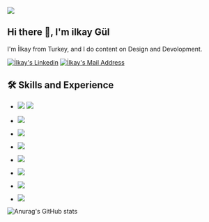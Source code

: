 ![](https://media-exp1.licdn.com/dms/image/C4D16AQFtfFicQhpnWw/profile-displaybackgroundimage-shrink_350_1400/0/1616528347824?e=1623283200&v=beta&t=TVx4wXv2nr4FK5-jNgSX5MCiYuzPwY9BVQD66MRMRmc)

## Hi there 👋, I'm ilkay Gül
I'm İlkay from Turkey, and I do content on Design and Devolopment. 

<a href="https://www.linkedin.com/in/ilkay-gül-839502170/" target="_blank" rel="nofollow"><img alt="İlkay's Linkedin" src="https://img.shields.io/badge/LinkedIn-0077B5?style=for-the-badge&logo=linkedin&logoColor=white" /></a>
  <a href="mailto:ilkaygl@outlook.com" target="_blank" rel="nofollow"><img alt="İlkay's Mail Address" src="https://img.shields.io/badge/Gmail-D14836?style=for-the-badge&logo=gmail&logoColor=white" /></a>

## 🛠 Skills and Experience
* <img src="https://img.shields.io/badge/.NET-5C2D91?style=for-the-badge&logo=.net&logoColor=white"></img> 
  <img src="https://img.shields.io/badge/C%23-239120?style=for-the-badge&logo=c-sharp&logoColor=white"></img>
* <img src="https://img.shields.io/badge/Angular-DD0031?style=for-the-badge&logo=angular&logoColor=white"></img>
* <img src="https://img.shields.io/badge/TypeScript-007ACC?style=for-the-badge&logo=typescript&logoColor=white"></img>
* <img src="https://img.shields.io/badge/Bootstrap-563D7C?style=for-the-badge&logo=bootstrap&logoColor=white"></img>
* <img src="https://img.shields.io/badge/HTML5-E34F26?style=for-the-badge&logo=html5&logoColor=white"></img>
* <img src="https://img.shields.io/badge/CSS3-1572B6?style=for-the-badge&logo=css3&logoColor=white"></img>

* <img src="https://img.shields.io/badge/Microsoft_SQL_Server-CC2927?style=for-the-badge&logo=microsoft-sql-server&logoColor=white"></img>
* <img src="https://img.shields.io/badge/My_SQL_Server-303F9F?style=for-the-badge&logo=mysql&logoColor=white"></img>






![Anurag's GitHub stats](https://github-readme-stats.vercel.app/api?username=ilkayGl&show_icons=true&theme=radical)
